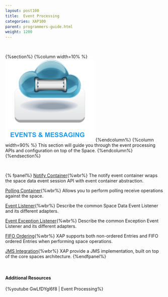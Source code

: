 ```yaml
---
layout: post100
title:  Event Processing
categories: XAP100
parent: programmers-guide.html
weight: 1200
---
```


<br>

{%section%}
{%column width=10% %}
![Events-Message.jpg](/attachment_files/subject/Events-Message.png)
{%endcolumn%}
{%column width=90% %}
This section will guide you through the event processing APIs and configuration on top of the Space.
{%endcolumn%}
{%endsection%}

<br>


{% fpanel%}
[Notify Container](./notify-container-overview.html){%wbr%}
The notify event container wraps the space data event session API with event container abstraction.

[Polling Container](./polling-container-overview.html){%wbr%}
Allows you to perform polling receive operations against the space.

[Event Listener](./data-event-listener.html){%wbr%}
Describe the common Space Data Event Listener and its different adapters.

[Event Exception Listener](./event-exception-handler.html){%wbr%}
Describe the common Exception Event Listener and its different adapters.

[FIFO Ordering](./fifo-overview.html){%wbr%}
XAP supports both non-ordered Entries and FIFO ordered Entries when performing space operations.

[JMS Integration](./messaging-support.html){%wbr%}
XAP provide a JMS implementation, built on top of the core spaces architecture.
{%endfpanel%}


<br>

#### Additional Resources

{%youtube GwLfDYgl6f8 | Event Processing%}


